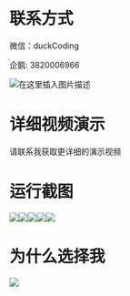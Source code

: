 # 联系方式

微信：duckCoding

企鹅: 3820006966

![在这里插入图片描述](http://upload.cxycsx.vip/91ab4bcb4f2c4c6db86365bb6d6e9c62.jpeg)

# 详细视频演示

请联系我获取更详细的演示视频

# 运行截图

![](http://www.bysj52.com/uploadfile/ueditor/image/202306/%E6%AF%95%E8%AE%BEspringboot184%E5%9F%BA%E4%BA%8Espringboot%E7%9A%84%E6%A0%A1%E5%9B%AD%E7%BD%91%E4%B8%8A%E5%BA%97%E9%93%BA%E7%9A%84%E6%AF%95%E4%B8%9A%E8%AE%BE%E8%AE%A1/5.png)![](http://www.bysj52.com/uploadfile/ueditor/image/202306/%E6%AF%95%E8%AE%BEspringboot184%E5%9F%BA%E4%BA%8Espringboot%E7%9A%84%E6%A0%A1%E5%9B%AD%E7%BD%91%E4%B8%8A%E5%BA%97%E9%93%BA%E7%9A%84%E6%AF%95%E4%B8%9A%E8%AE%BE%E8%AE%A1/2.png)![](http://www.bysj52.com/uploadfile/ueditor/image/202306/%E6%AF%95%E8%AE%BEspringboot184%E5%9F%BA%E4%BA%8Espringboot%E7%9A%84%E6%A0%A1%E5%9B%AD%E7%BD%91%E4%B8%8A%E5%BA%97%E9%93%BA%E7%9A%84%E6%AF%95%E4%B8%9A%E8%AE%BE%E8%AE%A1/3.png)![](http://www.bysj52.com/uploadfile/ueditor/image/202306/%E6%AF%95%E8%AE%BEspringboot184%E5%9F%BA%E4%BA%8Espringboot%E7%9A%84%E6%A0%A1%E5%9B%AD%E7%BD%91%E4%B8%8A%E5%BA%97%E9%93%BA%E7%9A%84%E6%AF%95%E4%B8%9A%E8%AE%BE%E8%AE%A1/4.png)![](http://www.bysj52.com/uploadfile/ueditor/image/202306/%E6%AF%95%E8%AE%BEspringboot184%E5%9F%BA%E4%BA%8Espringboot%E7%9A%84%E6%A0%A1%E5%9B%AD%E7%BD%91%E4%B8%8A%E5%BA%97%E9%93%BA%E7%9A%84%E6%AF%95%E4%B8%9A%E8%AE%BE%E8%AE%A1/1.png)

# 为什么选择我

![](http://upload.cxycsx.vip/%E7%A8%8B%E5%BA%8F%E8%AE%BE%E8%AE%A1.png)

